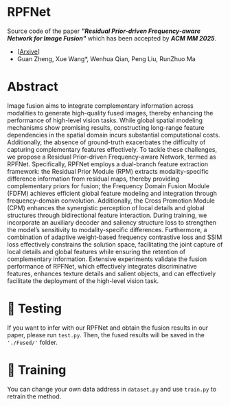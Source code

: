 # RPFNet
Source code of the paper ***"Residual Prior-driven Frequency-aware Network for Image Fusion"*** which has been accepted by ***ACM MM 2025***.
- [[Arxive](https://arxiv.org/abs/2507.06735)]
- Guan Zheng, Xue Wang*, Wenhua Qian, Peng Liu, RunZhuo Ma

# Abstract
Image fusion aims to integrate complementary information across modalities to generate high-quality fused images, thereby enhancing the performance of high-level vision tasks. While global spatial modeling mechanisms show promising results, constructing long-range feature dependencies in the spatial domain incurs substantial computational costs. Additionally, the absence of ground-truth exacerbates the difficulty of capturing complementary features effectively. To tackle these challenges, we propose a Residual Prior-driven Frequency-aware Network, termed as RPFNet. Specifically, RPFNet employs a dual-branch feature extraction framework: the Residual Prior Module (RPM) extracts modality-specific difference information from residual maps, thereby providing complementary priors for fusion; the Frequency Domain Fusion Module (FDFM) achieves efficient global feature modeling and integration through frequency-domain convolution. Additionally, the Cross Promotion Module (CPM) enhances the synergistic perception of local details and global structures through bidirectional feature interaction. During training, we incorporate an auxiliary decoder and saliency structure loss to strengthen the model’s sensitivity to modality-specific differences. Furthermore, a combination of adaptive weight-based frequency contrastive loss and SSIM loss effectively constrains the solution space, facilitating the joint capture of local details and global features while ensuring the retention of complementary information. Extensive experiments validate the fusion performance of RPFNet, which effectively integrates discriminative features, enhances texture details and salient objects, and can effectively facilitate the deployment of the high-level vision task.

# :triangular_flag_on_post: Testing
If you want to infer with our RPFNet and obtain the fusion results in our paper, please run ```test.py```.
Then, the fused results will be saved in the ```'./Fused/'``` folder.

# :triangular_flag_on_post: Training
You can change your own data address in ```dataset.py``` and use ```train.py``` to retrain the method.
